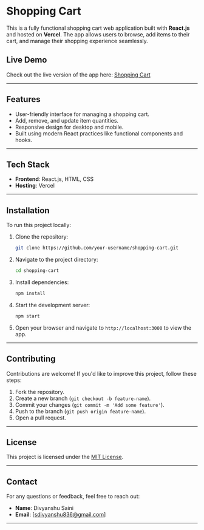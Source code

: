 # Shopping Cart

This is a fully functional shopping cart web application built with **React.js** and hosted on **Vercel**. The app allows users to browse, add items to their cart, and manage their shopping experience seamlessly.

## Live Demo

Check out the live version of the app here: [Shopping Cart](https://shopping-cart-beige-omega-82.vercel.app/)

---

## Features

- User-friendly interface for managing a shopping cart.
- Add, remove, and update item quantities.
- Responsive design for desktop and mobile.
- Built using modern React practices like functional components and hooks.

---

## Tech Stack

- **Frontend**: React.js, HTML, CSS
- **Hosting**: Vercel

---
## Installation

To run this project locally:

1. Clone the repository:
   ```bash
   git clone https://github.com/your-username/shopping-cart.git
   ```

2. Navigate to the project directory:
   ```bash
   cd shopping-cart
   ```

3. Install dependencies:
   ```bash
   npm install
   ```

4. Start the development server:
   ```bash
   npm start
   ```

5. Open your browser and navigate to `http://localhost:3000` to view the app.

---

## Contributing

Contributions are welcome! If you'd like to improve this project, follow these steps:

1. Fork the repository.
2. Create a new branch (`git checkout -b feature-name`).
3. Commit your changes (`git commit -m 'Add some feature'`).
4. Push to the branch (`git push origin feature-name`).
5. Open a pull request.

---

## License

This project is licensed under the [MIT License](LICENSE).

---

## Contact

For any questions or feedback, feel free to reach out:

- **Name**: Divyanshu Saini
- **Email**: [sdivyanshu836@gmail.com]

---

